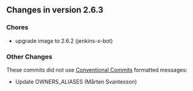## Changes in version 2.6.3

### Chores

* upgrade image to 2.6.2 (jenkins-x-bot)

### Other Changes

These commits did not use [Conventional Commits](https://conventionalcommits.org/) formatted messages:

* Update OWNERS_ALIASES (Mårten Svantesson)
